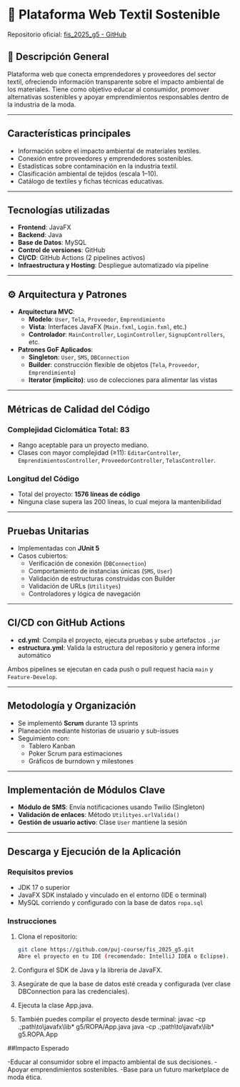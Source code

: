 # 🧵 Plataforma Web Textil Sostenible

Repositorio oficial: [fis_2025_g5 - GitHub](https://github.com/puj-course/fis_2025_g5)

## 📖 Descripción General

Plataforma web que conecta emprendedores y proveedores del sector textil, ofreciendo información transparente sobre el impacto ambiental de los materiales. Tiene como objetivo educar al consumidor, promover alternativas sostenibles y apoyar emprendimientos responsables dentro de la industria de la moda.

---

##  Características principales

-  Información sobre el impacto ambiental de materiales textiles.
-  Conexión entre proveedores y emprendedores sostenibles.
-  Estadísticas sobre contaminación en la industria textil.
-  Clasificación ambiental de tejidos (escala 1–10).
-  Catálogo de textiles y fichas técnicas educativas.

---

##  Tecnologías utilizadas

- **Frontend**: JavaFX  
- **Backend**: Java  
- **Base de Datos**: MySQL  
- **Control de versiones**: GitHub  
- **CI/CD**: GitHub Actions (2 pipelines activos)  
- **Infraestructura y Hosting**: Despliegue automatizado vía pipeline

---

## ⚙️ Arquitectura y Patrones

- **Arquitectura MVC**:
  - **Modelo**: `User`, `Tela`, `Proveedor`, `Emprendimiento`
  - **Vista**: Interfaces JavaFX (`Main.fxml`, `Login.fxml`, etc.)
  - **Controlador**: `MainController`, `LoginController`, `SignupControllers`, etc.
- **Patrones GoF Aplicados**:
  -  **Singleton**: `User`, `SMS`, `DBConnection`
  -  **Builder**: construcción flexible de objetos (`Tela`, `Proveedor`, `Emprendimiento`)
  -  **Iterator (implícito)**: uso de colecciones para alimentar las vistas

---

##  Métricas de Calidad del Código

###  Complejidad Ciclomática Total: 83

- Rango aceptable para un proyecto mediano.
- Clases con mayor complejidad (≥11): `EditarController`, `EmprendimientosController`, `ProveedorController`, `TelasController`.

###  Longitud del Código

- Total del proyecto: **1576 líneas de código**
- Ninguna clase supera las 200 líneas, lo cual mejora la mantenibilidad

---

##  Pruebas Unitarias

- Implementadas con **JUnit 5**
- Casos cubiertos:
  - Verificación de conexión (`DBConnection`)
  - Comportamiento de instancias únicas (`SMS`, `User`)
  - Validación de estructuras construidas con Builder
  - Validación de URLs (`Utilityes`)
  - Controladores y lógica de navegación

---

##  CI/CD con GitHub Actions

- **cd.yml**: Compila el proyecto, ejecuta pruebas y sube artefactos `.jar`
- **estructura.yml**: Valida la estructura del repositorio y genera informe automático

Ambos pipelines se ejecutan en cada push o pull request hacia `main` y `Feature-Develop`.

---

##  Metodología y Organización

- Se implementó **Scrum** durante 13 sprints
- Planeación mediante historias de usuario y sub-issues
- Seguimiento con:
  - Tablero Kanban
  - Poker Scrum para estimaciones
  - Gráficos de burndown y milestones

---

##  Implementación de Módulos Clave

-  **Módulo de SMS**: Envía notificaciones usando Twilio (Singleton)
-  **Validación de enlaces**: Método `Utilityes.urlValida()`
-  **Gestión de usuario activo**: Clase `User` mantiene la sesión

---

##  Descarga y Ejecución de la Aplicación

###  Requisitos previos

- JDK 17 o superior
- JavaFX SDK instalado y vinculado en el entorno (IDE o terminal)
- MySQL corriendo y configurado con la base de datos `ropa.sql`

###  Instrucciones

1. Clona el repositorio:
   ```bash
   git clone https://github.com/puj-course/fis_2025_g5.git
   Abre el proyecto en tu IDE (recomendado: IntelliJ IDEA o Eclipse).

2. Configura el SDK de Java y la librería de JavaFX.

3. Asegúrate de que la base de datos esté creada y configurada (ver clase DBConnection para las credenciales).

4. Ejecuta la clase App.java.

5. También puedes compilar el proyecto desde terminal:
   javac -cp .;path\to\javafx\lib\* g5/ROPA/App.java
   java -cp .;path\to\javafx\lib\* g5.ROPA.App
   

##Impacto Esperado

-Educar al consumidor sobre el impacto ambiental de sus decisiones.
-Apoyar emprendimientos sostenibles.
-Base para un futuro marketplace de moda ética.
